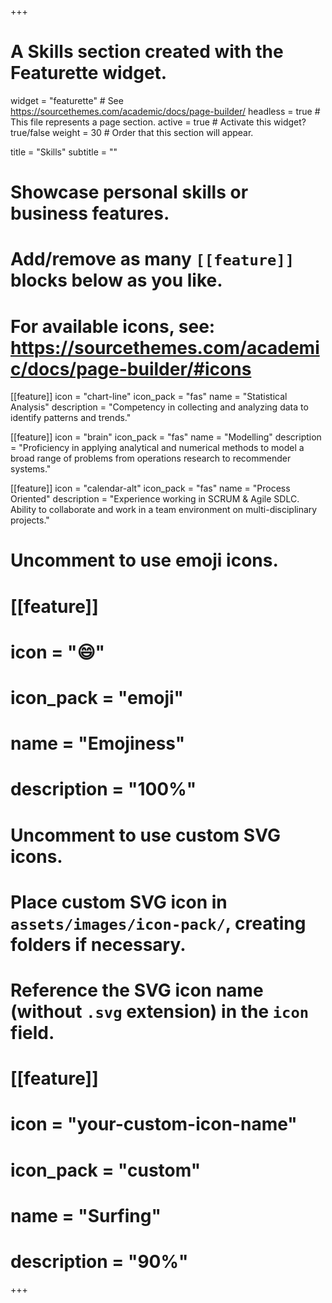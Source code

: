 +++
# A Skills section created with the Featurette widget.
widget = "featurette"  # See https://sourcethemes.com/academic/docs/page-builder/
headless = true  # This file represents a page section.
active = true  # Activate this widget? true/false
weight = 30  # Order that this section will appear.

title = "Skills"
subtitle = ""

# Showcase personal skills or business features.
# 
# Add/remove as many `[[feature]]` blocks below as you like.
# 
# For available icons, see: https://sourcethemes.com/academic/docs/page-builder/#icons

[[feature]]
  icon = "chart-line"
  icon_pack = "fas"
  name = "Statistical Analysis"
  description = "Competency in collecting and analyzing data to identify patterns and trends."
  
[[feature]]
  icon = "brain"
  icon_pack = "fas"
  name = "Modelling"
  description = "Proficiency in applying analytical and numerical methods to model a broad range of problems from operations research to recommender systems."
  
[[feature]]
  icon = "calendar-alt"
  icon_pack = "fas"
  name = "Process Oriented" 
  description = "Experience working in SCRUM & Agile SDLC. Ability to collaborate and work in a team environment on multi-disciplinary projects."

# Uncomment to use emoji icons.
# [[feature]]
#  icon = ":smile:"
#  icon_pack = "emoji"
#  name = "Emojiness"
#  description = "100%"  

# Uncomment to use custom SVG icons.
# Place custom SVG icon in `assets/images/icon-pack/`, creating folders if necessary.
# Reference the SVG icon name (without `.svg` extension) in the `icon` field.
# [[feature]]
#  icon = "your-custom-icon-name"
#  icon_pack = "custom"
#  name = "Surfing"
#  description = "90%"

+++
